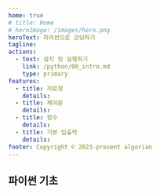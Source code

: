 ```yaml
---
home: true
# title: Home
# heroImage: /images/hero.png
heroText: 파이썬으로 코딩하기
tagline: 
actions:
  - text: 설치 및 실행하기
    link: /python/00_intro.md
    type: primary
features:
  - title: 자료형
    details: 
  - title: 제어문
    details: 
  - title: 함수
    details: 
  - title: 기본 입출력
    details: 
footer: Copyright © 2023-present algorian
---
```


## 파이썬 기초

